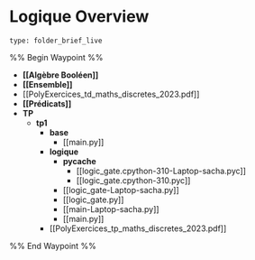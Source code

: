 # Logique Overview
 
```ccard
type: folder_brief_live
```

%% Begin Waypoint %%
- **[[Algèbre Booléen]]**
- **[[Ensemble]]**
- [[PolyExercices_td_maths_discretes_2023.pdf]]
- **[[Prédicats]]**
- **TP**
	- **tp1**
		- **base**
			- [[main.py]]
		- **logique**
			- **__pycache__**
				- [[logic_gate.cpython-310-Laptop-sacha.pyc]]
				- [[logic_gate.cpython-310.pyc]]
			- [[logic_gate-Laptop-sacha.py]]
			- [[logic_gate.py]]
			- [[main-Laptop-sacha.py]]
			- [[main.py]]
		- [[PolyExercices_tp_maths_discretes_2023.pdf]]

%% End Waypoint %%
